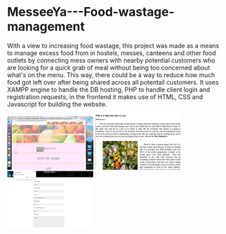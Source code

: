# MesseeYa---Food-wastage-management

With a view to increasing food wastage, this project was made as a means to manage excess food from in hostels, messes, canteens and other food outlets by connecting mess owners with nearby potential customers who are looking
for a quick grab of meal without being too concerned about what's on the menu. This way, there could be a way to reduce how much food got left over after being shared across all potentail customers.
It uses XAMPP engine to handle the DB hosting, PHP to handle client login and registration requests, in the frontend it makes use of HTML, CSS and Javascript for building the website.

  <p>
<img src="Homepage.png" width="200" />
<img src="About.png" width="200" />
<img src="Sign up.png" width="200" />
  </p>
  
